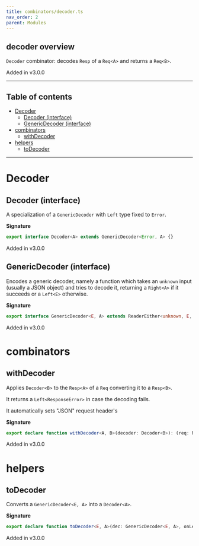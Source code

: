 ```yaml
---
title: combinators/decoder.ts
nav_order: 2
parent: Modules
---
```


## decoder overview

`Decoder` combinator: decodes `Resp` of a `Req<A>` and returns a `Req<B>`.

Added in v3.0.0

---

<h2 class="text-delta">Table of contents</h2>

- [Decoder](#decoder)
  - [Decoder (interface)](#decoder-interface)
  - [GenericDecoder (interface)](#genericdecoder-interface)
- [combinators](#combinators)
  - [withDecoder](#withdecoder)
- [helpers](#helpers)
  - [toDecoder](#todecoder)

---

# Decoder

## Decoder (interface)

A specialization of a `GenericDecoder` with `Left` type fixed to `Error`.

**Signature**

```ts
export interface Decoder<A> extends GenericDecoder<Error, A> {}
```

Added in v3.0.0

## GenericDecoder (interface)

Encodes a generic decoder, namely a function which takes an `unknown` input (usually a JSON object) and tries to decode it, returning a `Right<A>` if it succeeds or a `Left<E>` otherwise.

**Signature**

```ts
export interface GenericDecoder<E, A> extends ReaderEither<unknown, E, A> {}
```

Added in v3.0.0

# combinators

## withDecoder

Applies `Decoder<B>` to the `Resp<A>` of a `Req` converting it to a `Resp<B>`.

It returns a `Left<ResponseError>` in case the decoding fails.

It automatically sets "JSON" request header's

**Signature**

```ts
export declare function withDecoder<A, B>(decoder: Decoder<B>): (req: Req<A>) => Req<B>
```

Added in v3.0.0

# helpers

## toDecoder

Converts a `GenericDecoder<E, A>` into a `Decoder<A>`.

**Signature**

```ts
export declare function toDecoder<E, A>(dec: GenericDecoder<E, A>, onLeft: (e: E) => Error): Decoder<A>
```

Added in v3.0.0

